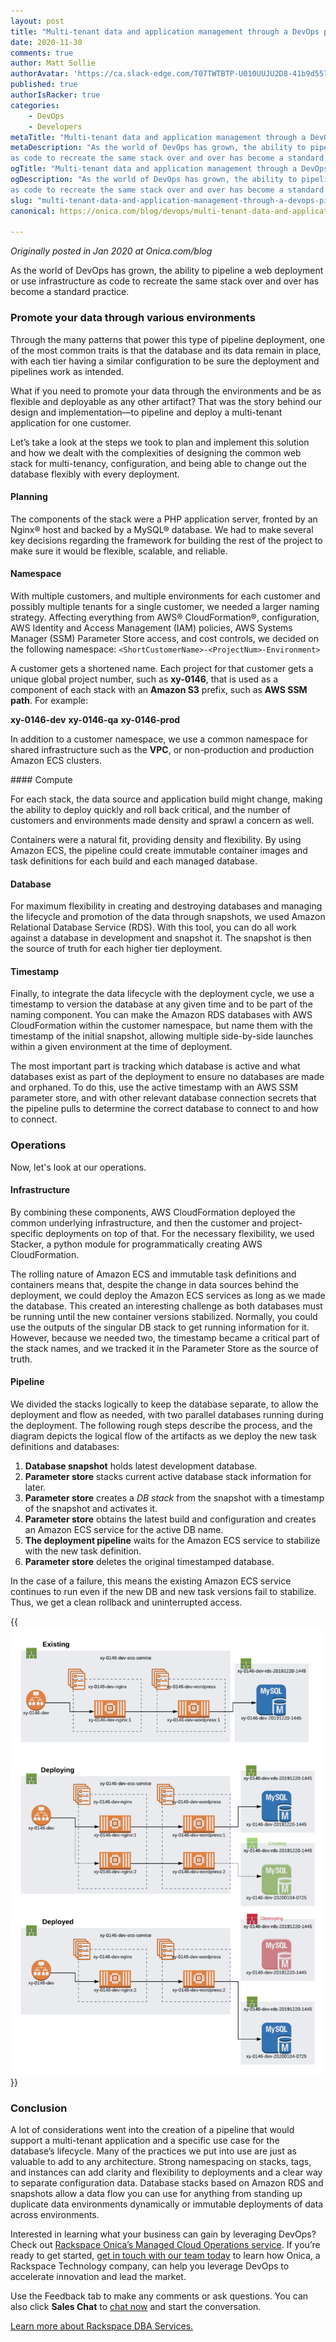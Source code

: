 ```yaml
---
layout: post
title: "Multi-tenant data and application management through a DevOps pipeline"
date: 2020-11-30
comments: true
author: Matt Sollie
authorAvatar: 'https://ca.slack-edge.com/T07TWTBTP-U010UUJU2D8-41b9d5577634-72'
published: true
authorIsRacker: true
categories:
    - DevOps
    - Developers
metaTitle: "Multi-tenant data and application management through a DevOps pipeline"
metaDescription: "As the world of DevOps has grown, the ability to pipeline a web deployment or use infrastructure 
as code to recreate the same stack over and over has become a standard practice."
ogTitle: "Multi-tenant data and application management through a DevOps pipeline"
ogDescription: "As the world of DevOps has grown, the ability to pipeline a web deployment or use infrastructure 
as code to recreate the same stack over and over has become a standard practice."
slug: "multi-tenant-data-and-application-management-through-a-devops-pipeline"
canonical: https://onica.com/blog/devops/multi-tenant-data-and-application-management-through-a-devops-pipeline/

---
```


*Originally posted in Jan 2020 at Onica.com/blog*

As the world of DevOps has grown, the ability to pipeline a web deployment or use infrastructure as code to 
recreate the same stack over and over has become a standard practice.

<!--more-->

### Promote your data through various environments

Through the many patterns that power this type of pipeline deployment, one of 
the most common traits is that the database and its data remain in place, with each tier having 
a similar configuration to be sure the deployment and pipelines work as intended. 

What if you need to promote your data through the environments and be as flexible and deployable as any 
other artifact? That was the story behind our design and implementation&mdash;to pipeline and deploy a multi-tenant 
application for one customer. 

Let’s take a look at the steps we took to plan and implement this solution and how we dealt with the complexities 
of designing the common web stack for multi-tenancy, configuration, and being able to change out the database flexibly
with every deployment.

#### Planning

The components of the stack were a PHP application server, fronted by an Nginx&reg; host and 
backed by a MySQL&reg; database. We had to make several key decisions regarding the framework for building 
the rest of the project to make sure it would be flexible, scalable, and reliable.

#### Namespace

With multiple customers, and multiple environments for each customer and possibly multiple tenants for 
a single customer, we needed a larger naming strategy. Affecting everything from AWS&reg; CloudFormation&reg;, 
configuration, AWS Identity and Access Management (IAM)  policies, AWS Systems Manager (SSM) Parameter Store
access, and cost controls, we decided on the following namespace: `<ShortCustomerName>-<ProjectNum>-Environment>`

A customer gets a shortened name. Each project for that customer gets a unique global 
project number, such as **xy-0146**, that is used as a component of each stack with an **Amazon S3** prefix, 
such as **AWS SSM path**. For example:

**xy-0146-dev**
**xy-0146-qa**
**xy-0146-prod**

In addition to a customer namespace, we use a common namespace for shared infrastructure 
such as the **VPC**, or non-production and production Amazon ECS clusters.

#### Compute

For each stack, the data source and application build might change, making the ability to deploy quickly
and roll back critical, and the number of customers and environments made density and sprawl a 
concern as well.

Containers were a natural fit, providing density and flexibility. By using Amazon ECS, the pipeline could 
create immutable container images and task definitions for each build and each managed database.

#### Database

For maximum flexibility in creating and destroying databases and managing the lifecycle and 
promotion of the data through snapshots, we used Amazon Relational Database Service (RDS). With this tool,
you can do all work against a database in development and snapshot it. The snapshot is then the source
of truth for each higher tier deployment.

#### Timestamp

Finally, to integrate the data lifecycle with the deployment cycle, we use a timestamp 
to version the database at any given time and to be part of the naming component. You can make the
Amazon RDS databases with AWS CloudFormation within the customer namespace, but name them with the timestamp of 
the initial snapshot, allowing multiple side-by-side launches within a given environment at the time 
of deployment.

The most important part is tracking which database is active and what databases exist as part of the 
deployment to ensure no databases are made and orphaned. To do this, use the active timestamp with
an AWS SSM parameter store, and with other relevant database connection secrets that the pipeline 
pulls to determine the correct database to connect to and how to connect.

### Operations

Now, let's look at our operations.

#### Infrastructure

By combining these components, AWS CloudFormation deployed the common underlying infrastructure, 
and then the customer and project-specific deployments on top of that. For the necessary flexibility,
we used Stacker, a python module for programmatically creating AWS CloudFormation.

The rolling nature of Amazon ECS and immutable task definitions and containers means that, despite 
the change in data sources behind the deployment, we could deploy the Amazon ECS services as long as 
we made the database. This created an interesting challenge as both databases must be running 
until the new container versions stabilized. Normally, you could use the outputs of the singular DB stack 
to get running information for it. However, because we needed two, the timestamp became a critical part of 
the stack names, and we tracked it in the Parameter Store as the source of truth.

#### Pipeline

We divided the stacks logically to keep the database separate, to allow the deployment and flow as needed, 
with two parallel databases running during the deployment. The following rough steps describe the process, 
and the diagram depicts the logical flow of the artifacts as we deploy the new task definitions and databases:

1. **Database snapshot** holds latest development database.
2. **Parameter store** stacks current active database stack information for later.
3. **Parameter store** creates a *DB stack* from the snapshot with a timestamp of the snapshot and activates it. 
4. **Parameter store** obtains the latest build and configuration and creates an Amazon ECS service for the active DB name.
5. **The deployment pipeline** waits for the Amazon ECS service to stabilize with the new task definition.
6. **Parameter store** deletes the original timestamped database.

In the case of a failure, this means the existing Amazon ECS service continues to run even if 
the new DB and new task versions fail to stabilize. Thus, we get a clean rollback and uninterrupted access.

{{<img src="picture1.png" title="" alt="">}}

### Conclusion

A lot of considerations went into the creation of a pipeline that would support a multi-tenant application 
and a specific use case for the database’s lifecycle. Many of the practices we put into use are just as 
valuable to add to any architecture. Strong namespacing on stacks, tags, and instances can add clarity 
and flexibility to deployments and a clear way to separate configuration data. Database stacks based 
on Amazon RDS and snapshots allow a data flow you can use for anything from standing up duplicate 
data environments dynamically or immutable deployments of data across environments.

Interested in learning what your business can gain by leveraging DevOps? Check out [Rackspace Onica’s 
Managed Cloud Operations service](https://onica.com/services/managed-cloud-operations/). If you’re 
ready to get started, [get in touch with our team today](https://onica.com/contact/) 
to learn how Onica, a Rackspace Technology company, can help you leverage DevOps to accelerate innovation 
and lead the market.

Use the Feedback tab to make any comments or ask questions. You can also click
**Sales Chat** to [chat now](https://www.rackspace.com/) and start the conversation.

<a class="cta red" id="cta" href="https://www.rackspace.com/data/dba-services">Learn more about Rackspace DBA Services.</a>
